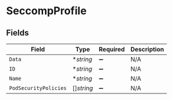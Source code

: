 # SeccompProfile


## Fields

| Field                 | Type                  | Required              | Description           |
| --------------------- | --------------------- | --------------------- | --------------------- |
| `Data`                | **string*             | :heavy_minus_sign:    | N/A                   |
| `ID`                  | **string*             | :heavy_minus_sign:    | N/A                   |
| `Name`                | **string*             | :heavy_minus_sign:    | N/A                   |
| `PodSecurityPolicies` | []*string*            | :heavy_minus_sign:    | N/A                   |